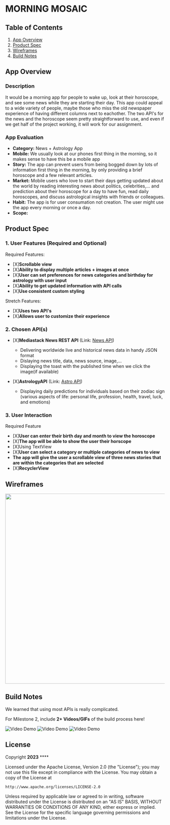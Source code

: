 # **MORNING MOSAIC**

## Table of Contents

1. [App Overview](#App-Overview)
1. [Product Spec](#Product-Spec)
1. [Wireframes](#Wireframes)
1. [Build Notes](#Build-Notes)

## App Overview

### Description 

It would be a morning app for people to wake up, look at their horoscope, and see some news while they are starting their day. This app could appeal to a wide variety of people, maybe those who miss the old newspaper experience of having different columns next to eachother. The two API's for the news and the horoscope seem pretty straightforward to use, and even if we get half of the project working, it will work for our assignment. 

### App Evaluation

<!-- Evaluation of your app across the following attributes -->

- **Category:** News + Astrology App
- **Mobile:** We usually look at our phones first thing in the morning, so it makes sense to have this be a mobile app
- **Story:** The app can prevent users from being bogged down by lots of information first thing in the morning, by only providing a brief horoscope and a few relevant articles. 
- **Market:** Mobile users who love to start their days getting updated about the world by reading interesting news about politics, celebrities,... and prediction about their horoscope for a day to have fun, read daily horoscopes, and discuss astrological insights with friends or colleagues.
- **Habit:** The app is for user consumation not creation. The user might use the app every morning or once a day. 
- **Scope:**

## Product Spec

### 1. User Features (Required and Optional)

Required Features:

- [X]**Scrollable view**
- [X]**Ability to display multiple articles + images at once**
- [X]**User can set preferences for news categories and birthday for astrology with user input**
- [X]**Ability to get updated information with API calls**
- [X]**Use consistent custom styling**

Stretch Features:

- [X]**Uses two API's**
- [X]**Allows user to customize their experience**

### 2. Chosen API(s)

- [X]**Mediastack News REST API** (Link: [News API](https://mediastack.com/))
  
  -  Delivering worldwide live and historical news data in handy JSON format
  -  Dislaying news title, data, news source, image,...
  -  Displaying the toast with the published time when we click the image(if available)

- [X]**AstrologyAPI** (Link: [Astro API](https://newastro.vercel.app/))

  - Displaying daily predictions for individuals based on their zodiac sign (various aspects of life: personal life, profession, health, travel, luck, and emotions)
 
### 3. User Interaction

Required Feature

- [X]**User can enter their birth day and month to view the horoscope**
- [X]**The app will be able to show the user their horscope**
- [X]Using TextView
- [X]**User can select a category or multiple categories of news to view**
- **The app will give the user a scrollable view of three news stories that are within the categories that are selected**
- [X]**RecyclerView**

## Wireframes

<!-- Add picture of your hand sketched wireframes in this section -->
<img src="wireframe.jpg" width=600>

## Build Notes

We learned that using most APIs is really complicated.  

For Milestone 2, include **2+ Videos/GIFs** of the build process here!

<img src='./AND101P10Screens.gif' title='Video Demo' width='' alt='Video Demo' />
<img src='./AND101P10News.gif' title='Video Demo' width='' alt='Video Demo' />
<img src='./AND101P10Horoscope.gif' title='Video Demo' width='' alt='Video Demo' />


## License

Copyright **2023** ****

Licensed under the Apache License, Version 2.0 (the "License");
you may not use this file except in compliance with the License.
You may obtain a copy of the License at

    http://www.apache.org/licenses/LICENSE-2.0

Unless required by applicable law or agreed to in writing, software
distributed under the License is distributed on an "AS IS" BASIS,
WITHOUT WARRANTIES OR CONDITIONS OF ANY KIND, either express or implied.
See the License for the specific language governing permissions and
limitations under the License.

